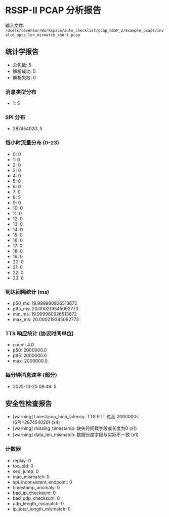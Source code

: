 # RSSP-II PCAP 分析报告

输入文件: `/Users/lovensar/Workspace/auto_checklist/pcap_RSSP_2/example_pcaps/invalid_opts_len_mismatch_short.pcap`

## 统计学报告

- 总包数: 5
- 解析成功: 5
- 解析失败: 0

### 消息类型分布

- 1: 5

### SPI 分布

- 287454020: 5

### 每小时流量分布 (0-23)

- 0: 0
- 1: 0
- 2: 0
- 3: 0
- 4: 0
- 5: 0
- 6: 0
- 7: 0
- 8: 5
- 9: 0
- 10: 0
- 11: 0
- 12: 0
- 13: 0
- 14: 0
- 15: 0
- 16: 0
- 17: 0
- 18: 0
- 19: 0
- 20: 0
- 21: 0
- 22: 0
- 23: 0

### 到达间隔统计 (ms)

- p50_ms: 19.999980926513672
- p95_ms: 20.000219345092773
- min_ms: 19.999980926513672
- max_ms: 20.000219345092773

### TTS 响应统计 (协议时间单位)

- count: 4.0
- p50: 2000000.0
- p95: 2000000.0
- max: 2000000.0

### 每分钟消息速率 (部分)

- 2025-10-25 08:49: 5

## 安全性检查报告

- [warning] timestamp_high_latency: TTS RTT 过高 2000000s (SPI=287454020) (x4)
- [warning] missing_timestamp: 缺失时间戳字段或长度为0 (x1)
- [warning] data_len_mismatch: 数据长度字段与实际不一致 (x1)

### 计数器

- replay: 0
- too_old: 0
- seq_jump: 0
- mac_mismatch: 0
- spi_inconsistent_endpoint: 0
- timestamp_anomaly: 0
- bad_ip_checksum: 0
- bad_udp_checksum: 0
- udp_length_mismatch: 0
- ip_total_length_mismatch: 0
